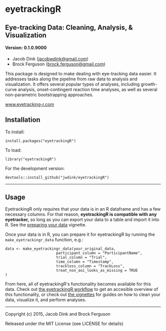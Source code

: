 eyetrackingR
=====================================

## Eye-tracking Data: Cleaning, Analysis, & Visualization
#### Version: 0.1.0.9000


- Jacob Dink (jacobwdink@gmail.com)
- Brock Ferguson (brock.ferguson@gmail.com)


This package is designed to make dealing with eye-tracking data easier. It addresses tasks along the pipeline from raw data to analysis and visualization. It offers several popular types of analyses, including growth-curve analysis, onset-contingent reaction time analyses, as well as several non-parametric bootstrapping approaches.

www.eyetracking-r.com

## Installation

To install:
```
install.packages("eyetrackingR")
```

To load: 
```
library("eyetrackingR")
```

For the development version:
```
devtools::install_github("jwdink/eyetrackingR")
```

---

## Usage

EyetrackingR only requires that your data is in an R dataframe and has a few necessary columns. For that reason, **eyetrackingR is compatible with any eyetracker,** so long as you can export your data to a table and import it into R. See the [preparing your data](http://www.eyetracking-r.com/vignettes/preparing_your_data) vignette.

Once your data is in R, you  can prepare it for eyetrackingR by running the `make_eyetrackingr_data` function, e.g.:

```
data <- make_eyetrackingr_data(your_original_data, 
                       participant_column = "ParticipantName",
                       trial_column = "Trial",
                       time_column = "Timestamp",
                       trackloss_column = "TrackLoss",
                       treat_non_aoi_looks_as_missing = TRUE
)
```

From here, all of eyetrackingR's functionality becomes available for this data. Check out [the eyetrackingR workflow](http://www.eyetracking-r.com/workflow) to get an accesible overview of this functionality, or check out [the vignettes](http://www.eyetracking-r.com/vignettes) for guides on how to clean your data, visualize it, and perform analyses. 

***

Copyright (c) 2015, Jacob Dink and Brock Ferguson

Released under the MIT License (see LICENSE for details)
